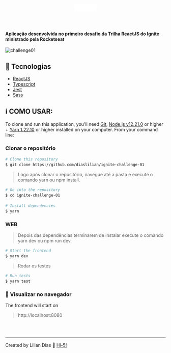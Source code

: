 <h1 align="center">
    <img src="public/logo.svg" width="14%"></img> 
</h1>

<br>

<h4>
Aplicação desenvolvida no primeiro desafio da Trilha ReactJS do Ignite ministrado pela Rocketseat
</h4>

![challenge01](https://user-images.githubusercontent.com/47895394/110804037-90095700-825e-11eb-873f-da46b4ed37da.png)

## :rocket: Tecnologias

- [ReactJS](https://reactjs.org/)
- [Typescript](https://www.typescriptlang.org/)
- [Jest](https://jestjs.io/)
- [Sass](https://github.com/sass/node-sass)

## :information_source: COMO USAR:

To clone and run this application, you'll need [Git](https://git-scm.com), [Node.js v12.21.0](nodejs) or higher + [Yarn 1.22.10](yarn) or higher installed on your computer. From your command line:

### **Clonar o repositório**

```bash
# Clone this repository
$ git clone https://github.com/diaslilian/ignite-challenge-01
```

> Logo após clonar o repositório, navegue até a pasta e execute o comando yarn ou npm install.

```bash
# Go into the repository
$ cd ignite-challenge-01

# Install dependencies
$ yarn
```

### WEB

> Depois das dependências terminarem de instalar execute o comando yarn dev ou npm run dev.

```bash
# Start the frontend
$ yarn dev
```

> Rodar os testes

```bash
# Run tests
$ yarn test
```

### :eyes: **Visualizar no navegador**

The frontend will start on

> http://localhost:8080

<br><br>

<hr>

Created by Lilian Dias :wave: [Hi-5!](https://www.linkedin.com/in/dias-lilian/)
